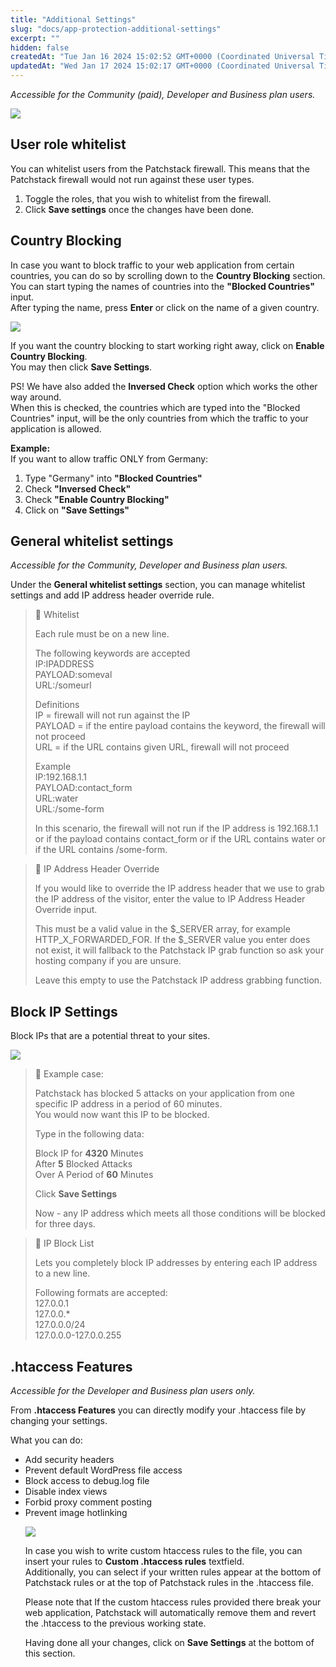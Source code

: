 ```yaml
---
title: "Additional Settings"
slug: "docs/app-protection-additional-settings"
excerpt: ""
hidden: false
createdAt: "Tue Jan 16 2024 15:02:52 GMT+0000 (Coordinated Universal Time)"
updatedAt: "Wed Jan 17 2024 15:02:17 GMT+0000 (Coordinated Universal Time)"
---
```

_Accessible for the Community (paid), Developer and Business plan users._

![](@images/e9a9dad-patchstack_protection_additional_settings.png)

## User role whitelist

You can whitelist users from the Patchstack firewall. This means that the Patchstack firewall would not run against these user types. 

1. Toggle the roles, that you wish to whitelist from the firewall. 
2. Click **Save settings** once the changes have been done.

## Country Blocking

In case you want to block traffic to your web application from certain countries, you can do so by scrolling down to the **Country Blocking** section.  
You can start typing the names of countries into the **"Blocked Countries"** input.  
After typing the name, press **Enter** or click on the name of a given country.

![](@images/09a9e14-small-Patchstack_-_country_blocking.png)

If you want the country blocking to start working right away, click on **Enable Country Blocking**.  
You may then click **Save Settings**.

PS! We have also added the **Inversed Check** option which works the other way around.  
When this is checked, the countries which are typed into the "Blocked Countries" input, will be the only countries from which the traffic to your application is allowed.

**Example:**  
If you want to allow traffic ONLY from Germany: 

<ol><li>Type "Germany" into <b>"Blocked Countries"</b></li>
<li>Check <b>"Inversed Check"</b></li>
<li>Check <b>"Enable Country Blocking"</b></li>
<li>Click on <b>"Save Settings"</b></li></ol>

## General whitelist settings

_Accessible for the Community, Developer and Business plan users._

Under the **General whitelist settings** section, you can manage whitelist settings and add IP address header override rule.

> 📘 Whitelist
> 
> Each rule must be on a new line.
> 
> The following keywords are accepted  
> IP:IPADDRESS  
> PAYLOAD:someval  
> URL:/someurl
> 
> Definitions  
> IP = firewall will not run against the IP  
> PAYLOAD = if the entire payload contains the keyword, the firewall will not proceed  
> URL = if the URL contains given URL, firewall will not proceed
> 
> Example  
> IP:192.168.1.1  
> PAYLOAD:contact_form  
> URL:water  
> URL:/some-form
> 
> In this scenario, the firewall will not run if the IP address is 192.168.1.1 or if the payload contains contact_form or if the URL contains water or if the URL contains /some-form.

> 📘 IP Address Header Override
> 
> If you would like to override the IP address header that we use to grab the IP address of the visitor, enter the value to IP Address Header Override input.
> 
> This must be a valid value in the $\_SERVER array, for example HTTP_X_FORWARDED_FOR. If the $\_SERVER value you enter does not exist, it will fallback to the Patchstack IP grab function so ask your hosting company if you are unsure.
> 
> Leave this empty to use the Patchstack IP address grabbing function.

## Block IP Settings

Block IPs that are a potential threat to your sites.

![](@images/1f3457c-patchstack_block_ips.png)

> 🚧 Example case:
> 
> Patchstack has blocked 5 attacks on your application from one specific IP address in a period of 60 minutes.  
> You would now want this IP to be blocked.
> 
> Type in the following data:
> 
> Block IP for **4320** Minutes  
> After **5** Blocked Attacks  
> Over A Period of **60** Minutes
> 
> Click **Save Settings**
> 
> Now - any IP address which meets all those conditions will be blocked for three days.

> 📘 IP Block List
> 
> Lets you completely block IP addresses by entering each IP address to a new line.
> 
> Following formats are accepted:  
> 127.0.0.1  
> 127.0.0.\*  
> 127.0.0.0/24  
> 127.0.0.0-127.0.0.255

## .htaccess Features

_Accessible for the Developer and Business plan users only._

From **.htaccess Features** you can directly modify your .htaccess file by changing your settings.

What you can do:

<ul>
<li>Add security headers</li>
<li>Prevent default WordPress file access</li>
<li>Block access to debug.log file</li>
<li>Disable index views</li>
<li>Forbid proxy comment posting</li>
<li>Prevent image hotlinking</li>
</ol>

![](@images/42ab5b5-small-Patchstack_-_Hardening_firewall.png)

In case you wish to write custom htaccess rules to the file, you can insert your rules to **Custom .htaccess rules** textfield.  
Additionally, you can select if your written rules appear at the bottom of Patchstack rules or at the top of Patchstack rules in the .htaccess file.

Please note that If the custom htaccess rules provided there break your web application, Patchstack will automatically remove them and revert the .htaccess to the previous working state.

Having done all your changes, click on **Save Settings** at the bottom of this section.
